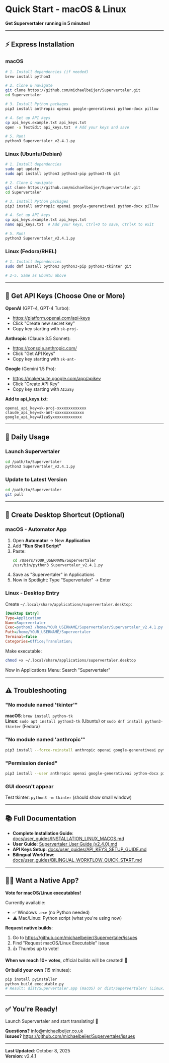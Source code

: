 # Quick Start - macOS & Linux

**Get Supervertaler running in 5 minutes!**

---

## ⚡ Express Installation

### macOS
```bash
# 1. Install dependencies (if needed)
brew install python3

# 2. Clone & navigate
git clone https://github.com/michaelbeijer/Supervertaler.git
cd Supervertaler

# 3. Install Python packages
pip3 install anthropic openai google-generativeai python-docx pillow

# 4. Set up API keys
cp api_keys.example.txt api_keys.txt
open -a TextEdit api_keys.txt  # Add your keys and save

# 5. Run!
python3 Supervertaler_v2.4.1.py
```

### Linux (Ubuntu/Debian)
```bash
# 1. Install dependencies
sudo apt update
sudo apt install python3 python3-pip python3-tk git

# 2. Clone & navigate
git clone https://github.com/michaelbeijer/Supervertaler.git
cd Supervertaler

# 3. Install Python packages
pip3 install anthropic openai google-generativeai python-docx pillow

# 4. Set up API keys
cp api_keys.example.txt api_keys.txt
nano api_keys.txt  # Add your keys, Ctrl+O to save, Ctrl+X to exit

# 5. Run!
python3 Supervertaler_v2.4.1.py
```

### Linux (Fedora/RHEL)
```bash
# 1. Install dependencies
sudo dnf install python3 python3-pip python3-tkinter git

# 2-5. Same as Ubuntu above
```

---

## 🔑 Get API Keys (Choose One or More)

**OpenAI** (GPT-4, GPT-4 Turbo):
- https://platform.openai.com/api-keys
- Click "Create new secret key"
- Copy key starting with `sk-proj-`

**Anthropic** (Claude 3.5 Sonnet):
- https://console.anthropic.com/
- Click "Get API Keys"
- Copy key starting with `sk-ant-`

**Google** (Gemini 1.5 Pro):
- https://makersuite.google.com/app/apikey
- Click "Create API Key"
- Copy key starting with `AIzaSy`

**Add to api_keys.txt**:
```
openai_api_key=sk-proj-xxxxxxxxxxxxx
claude_api_key=sk-ant-xxxxxxxxxxxxx
google_api_key=AIzaSyxxxxxxxxxxxxx
```

---

## 🎯 Daily Usage

### Launch Supervertaler
```bash
cd /path/to/Supervertaler
python3 Supervertaler_v2.4.1.py
```

### Update to Latest Version
```bash
cd /path/to/Supervertaler
git pull
```

---

## 🚀 Create Desktop Shortcut (Optional)

### macOS - Automator App

1. Open **Automator** → New **Application**
2. Add **"Run Shell Script"**
3. Paste:
   ```bash
   cd /Users/YOUR_USERNAME/Supervertaler
   /usr/bin/python3 Supervertaler_v2.4.1.py
   ```
4. Save as "Supervertaler" in Applications
5. Now in Spotlight: Type "Supervertaler" → Enter

### Linux - Desktop Entry

Create `~/.local/share/applications/supervertaler.desktop`:

```ini
[Desktop Entry]
Type=Application
Name=Supervertaler
Exec=python3 /home/YOUR_USERNAME/Supervertaler/Supervertaler_v2.4.1.py
Path=/home/YOUR_USERNAME/Supervertaler
Terminal=false
Categories=Office;Translation;
```

Make executable:
```bash
chmod +x ~/.local/share/applications/supervertaler.desktop
```

Now in Applications Menu: Search "Supervertaler"

---

## ⚠️ Troubleshooting

### "No module named 'tkinter'"
**macOS**: `brew install python-tk`  
**Linux**: `sudo apt install python3-tk` (Ubuntu) or `sudo dnf install python3-tkinter` (Fedora)

### "No module named 'anthropic'"
```bash
pip3 install --force-reinstall anthropic openai google-generativeai python-docx pillow
```

### "Permission denied"
```bash
pip3 install --user anthropic openai google-generativeai python-docx pillow
```

### GUI doesn't appear
Test tkinter: `python3 -m tkinter` (should show small window)

---

## 📚 Full Documentation

- **Complete Installation Guide**: [docs/user_guides/INSTALLATION_LINUX_MACOS.md](docs/user_guides/INSTALLATION_LINUX_MACOS.md)
- **User Guide**: [Supervertaler User Guide (v2.4.0).md](Supervertaler%20User%20Guide%20(v2.4.0).md)
- **API Keys Setup**: [docs/user_guides/API_KEYS_SETUP_GUIDE.md](docs/user_guides/API_KEYS_SETUP_GUIDE.md)
- **Bilingual Workflow**: [docs/user_guides/BILINGUAL_WORKFLOW_QUICK_START.md](docs/user_guides/BILINGUAL_WORKFLOW_QUICK_START.md)

---

## 🍎🐧 Want a Native App?

**Vote for macOS/Linux executables!**

Currently available:
- ✅ Windows `.exe` (no Python needed)
- ⚠️ Mac/Linux: Python script (what you're using now)

**Request native builds**:
1. Go to https://github.com/michaelbeijer/Supervertaler/issues
2. Find "Request macOS/Linux Executable" issue
3. 👍 Thumbs up to vote!

**When we reach 10+ votes**, official builds will be created! 🎉

**Or build your own** (15 minutes):
```bash
pip install pyinstaller
python build_executable.py
# Result: dist/Supervertaler.app (macOS) or dist/Supervertaler/ (Linux)
```

---

## ✅ You're Ready!

Launch Supervertaler and start translating! 🚀

**Questions?** info@michaelbeijer.co.uk  
**Issues?** https://github.com/michaelbeijer/Supervertaler/issues

---

**Last Updated**: October 8, 2025  
**Version**: v2.4.1
